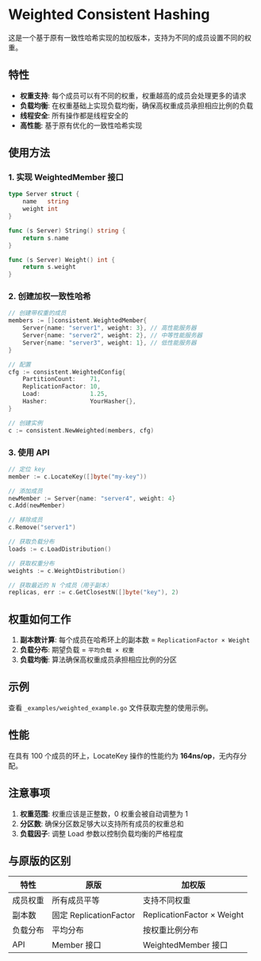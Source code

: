 # Weighted Consistent Hashing

这是一个基于原有一致性哈希实现的加权版本，支持为不同的成员设置不同的权重。

## 特性

- **权重支持**: 每个成员可以有不同的权重，权重越高的成员会处理更多的请求
- **负载均衡**: 在权重基础上实现负载均衡，确保高权重成员承担相应比例的负载
- **线程安全**: 所有操作都是线程安全的
- **高性能**: 基于原有优化的一致性哈希实现

## 使用方法

### 1. 实现 WeightedMember 接口

```go
type Server struct {
    name   string
    weight int
}

func (s Server) String() string {
    return s.name
}

func (s Server) Weight() int {
    return s.weight
}
```

### 2. 创建加权一致性哈希

```go
// 创建带权重的成员
members := []consistent.WeightedMember{
    Server{name: "server1", weight: 3}, // 高性能服务器
    Server{name: "server2", weight: 2}, // 中等性能服务器
    Server{name: "server3", weight: 1}, // 低性能服务器
}

// 配置
cfg := consistent.WeightedConfig{
    PartitionCount:    71,
    ReplicationFactor: 10,
    Load:              1.25,
    Hasher:            YourHasher{},
}

// 创建实例
c := consistent.NewWeighted(members, cfg)
```

### 3. 使用 API

```go
// 定位 key
member := c.LocateKey([]byte("my-key"))

// 添加成员
newMember := Server{name: "server4", weight: 4}
c.Add(newMember)

// 移除成员
c.Remove("server1")

// 获取负载分布
loads := c.LoadDistribution()

// 获取权重分布
weights := c.WeightDistribution()

// 获取最近的 N 个成员（用于副本）
replicas, err := c.GetClosestN([]byte("key"), 2)
```

## 权重如何工作

1. **副本数计算**: 每个成员在哈希环上的副本数 = `ReplicationFactor × Weight`
2. **负载分布**: 期望负载 = `平均负载 × 权重`
3. **负载均衡**: 算法确保高权重成员承担相应比例的分区

## 示例

查看 `_examples/weighted_example.go` 文件获取完整的使用示例。

## 性能

在具有 100 个成员的环上，LocateKey 操作的性能约为 **164ns/op**，无内存分配。

## 注意事项

1. **权重范围**: 权重应该是正整数，0 权重会被自动调整为 1
2. **分区数**: 确保分区数足够大以支持所有成员的权重总和
3. **负载因子**: 调整 Load 参数以控制负载均衡的严格程度

## 与原版的区别

| 特性 | 原版 | 加权版 |
|------|------|--------|
| 成员权重 | 所有成员平等 | 支持不同权重 |
| 副本数 | 固定 ReplicationFactor | ReplicationFactor × Weight |
| 负载分布 | 平均分布 | 按权重比例分布 |
| API | Member 接口 | WeightedMember 接口 |
